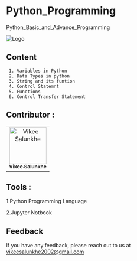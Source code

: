 # Python_Programming
Python_Basic_and_Advance_Programming


![Logo](https://www.techieclues.com/Images/tutorial/python/python-banner.png)

## Content


     1. Variables in Python 
     2. Data Types in python
     3. String and its funtion
     4. Control Statemnt
     5. Functions
     6. Control Transfer Statement



## Contributor :  

<table>
  <tr>
    <td align="center"><a href="https://github.com/Vikeesalunkhe"><img src="https://avatars.githubusercontent.com/u/117392336?v=4" width="100px;" alt="Vikee Salunkhe"/><br/><sub><b>Vikee Salunkhe</b></sub></a><br/>
</tr>
</table>



## Tools :

1.Python Programming Language

2.Jupyter Notbook

## Feedback

If you have any feedback, please reach out to us at vikeesalunkhe2002@gmail.com

